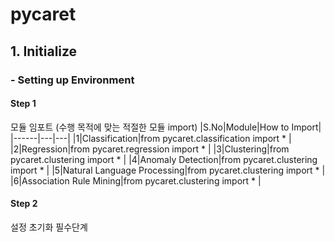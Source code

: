 # <h> pycaret </h>

## 1. Initialize
### - Setting up Environment

#### Step 1 
모듈 임포트 (수행 목적에 맞는 적절한 모듈 import)
|S.No|Module|How to Import|
|------|---|---|
|1|Classification|from pycaret.classification import * |
|2|Regression|from pycaret.regression import * |
|3|Clustering|from pycaret.clustering import * |
|4|Anomaly Detection|from pycaret.clustering import * |
|5|Natural Language Processing|from pycaret.clustering import * | 
|6|Association Rule Mining|from pycaret.clustering import * |

#### Step 2
설정 초기화
필수단계
